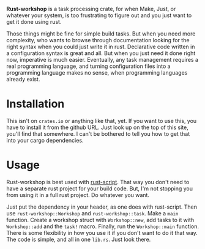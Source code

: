 **Rust-workshop** is a task processing crate, for when Make, Just, or whatever your system, is too frustrating to figure out and you just want to get it done using rust.

Those things might be fine for simple build tasks. But when you need more complexity, who wants to browse through documentation looking for the right syntax when you could just write it in rust. Declarative code written in a configuration syntax is great and all. But when you just need it done right now, imperative is much easier. Eventually, any task management requires a real programming language, and turning configuration files into a programming language makes no sense, when programming languages already exist.

# Installation

This isn't on `crates.io` or anything like that, yet. If you want to use this, you have to install it from the github URL. Just look up on the top of this site, you'll find that somewhere. I can't be bothered to tell you how to get that into your cargo dependencies.

# Usage

Rust-workshop is best used with [rust-script](https://rust-script.org/). That way you don't need to have a separate rust project for your build code. But, I'm not stopping you from using it in a full rust project. Do whatever you want. 

Just put the dependency in your header, as one does with rust-script. Then use `rust-workshop::Workshop` and `rust-workshop::task`. Make a `main` function. Create a workshop struct with `Workshop::new`, add tasks to it with `Workshop::add` and the `task!` macro. Finally, run the `Workshop::main` function. There is some flexibility in how you use it if you don't want to do it that way. The code is simple, and all in one `lib.rs`. Just look there.

